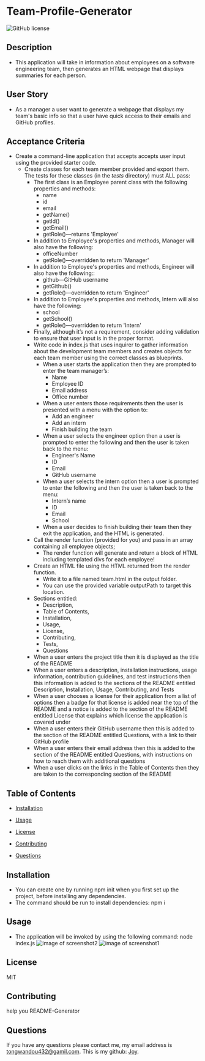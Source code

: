 # Team-Profile-Generator
![GitHub license](https://img.shields.io/badge/license-MIT-blue.svg)

## Description
* This application will take in information about employees on a software engineering team, then generates an HTML webpage that displays summaries for each person. 

## User Story
* As a manager a user want to generate a webpage that displays my team's basic info so that a user have quick access to their emails and GitHub profiles.

## Acceptance Criteria
* Create a command-line application that accepts accepts user input using the provided starter code.
  * Create classes for each team member provided and export them. The tests for these classes (in the _tests_ directory) must ALL pass:
    * The first class is an Employee parent class with the following properties and methods:
        * name
        * id
        * email
        * getName()
        * getId()
        * getEmail()
        * getRole()—returns 'Employee'
    * In addition to Employee's properties and methods, Manager will also have the following:
        * officeNumber
        * getRole()—overridden to return 'Manager'
    * In addition to Employee's properties and methods, Engineer will also have the following::
        * github—GitHub username
        * getGithub()
        * getRole()—overridden to return 'Engineer'
    * In addition to Employee's properties and methods, Intern will also have the following:
        * school
        * getSchool()
        * getRole()—overridden to return 'Intern'
    * Finally, although it’s not a requirement, consider adding validation to ensure that user input is in the proper format.
    * Write code in index.js that uses inquirer to gather information about the development team members and creates objects for each team member using the correct classes as blueprints.
        * When a user starts the application then they are prompted to enter the team manager’s:
            * Name
            * Employee ID
            * Email address
            * Office number
        * When a user enters those requirements then the user is presented with a menu with the option to:
            * Add an engineer
            * Add an intern
            * Finish building the team
        * When a user selects the engineer option then a user is prompted to enter the following and then the user is taken back to the menu:
            * Engineer's Name
            * ID
            * Email
            * GitHub username
        * When a user selects the intern option then a user is prompted to enter the following and then the user is taken back to the menu:
            * Intern’s name
            * ID
            * Email
            * School
        * When a user decides to finish building their team then they exit the application, and the HTML is generated.
    * Call the render function (provided for you) and pass in an array containing all employee objects;
        * The render function will generate and return a block of HTML including templated divs for each employee!
    * Create an HTML file using the HTML returned from the render function.
        * Write it to a file named team.html in the output folder.
        * You can use the provided variable outputPath to target this location.
    * Sections entitled: 
      * Description,
      * Table of Contents,
      * Installation,
      * Usage,
      * License,
      * Contributing,
      * Tests,
      * Questions
    * When a user enters the project title then it is displayed as the title of the README
    * When a user enters a description, installation instructions, usage information, contribution guidelines, and test instructions then this information is added to the sections of the README entitled Description, Installation, Usage, Contributing, and Tests
    * When a user chooses a license for their application from a list of options then a badge for that license is added near the top of the README and a notice is added to the section of the README entitled License that explains which license the application is covered under
    * When a user enters their GitHub username then this is added to the section of the README entitled Questions, with a link to their GitHub profile
    * When a user enters their email address then this is added to the section of the README entitled Questions, with instructions on how to reach them with additional questions
    * When a user clicks on the links in the Table of Contents then they are taken to the corresponding section of the README
 
## Table of Contents 

* [Installation](#installation)

* [Usage](#usage)

* [License](#license)

* [Contributing](#contributing)

* [Questions](#questions)

## Installation
* You can create one by running npm init when you first set up the project, before installing any dependencies.
* The command should be run to install dependencies: npm i

## Usage
* The application will be invoked by using the following command: node index.js
![image of screenshot2](1.png)
![image of screenshot1](2.png)


## License

MIT
  
## Contributing

help you README-Generator


## Questions

If you have any questions please contact me, my email address is tongwandou432@gamil.com. 
This is my github: [Joy](https://github.com/Joy/).



